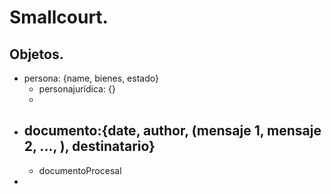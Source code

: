 # Smallcourt.

## Objetos.

- persona: {name, bienes, estado}
  - personajurídica: {}
  - 
- documento:{date, author, (mensaje 1, mensaje 2, ..., ), destinatario}
  - 
  - documentoProcesal
- 
